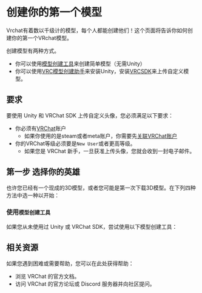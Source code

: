 # 创建你的第一个模型
Vrchat有着数以千级计的模型，每个人都能创建他们！这个页面将告诉你如何创建你的第一个VRchat模型。

创建模型有两种方式。

- 你可以使用[模型创建工具](https://hello.vrchat.com/avatar-systems)来创建简单模型（无需Unity）
- 你可以使用[VRC模型创建助手](https://vcc.docs.vrchat.com/)来安装Unity，安装[VRCSDK](https://creators.vrchat.com/sdk/)来上传自定义模型。

## 要求
要使用 Unity 和 VRChat SDK 上传自定义头像，您必须满足以下要求：
- 你必须有[VRChat](https://vrchat.com/)账户
    - 如果你使用的是steam或者meta账户，你需要先[关联VRChat账户](https://help.vrchat.com/hc/en-us/articles/360062659053-I-want-to-turn-my-platform-account-through-Steam-Meta-Pico-or-Viveport-into-a-VRChat-account)
- 你的VRChat等级必须要是`New User`或者更高等级。
    - 如果您是 VRChat 新手，一旦获准上传头像，您就会收到一封电子邮件。
## 第一步 选择你的英雄
也许您已经有一个现成的3D模型，或者您可能是第一次下载3D模型。在下列四种方法中选一种以开始：

### 使用`模型创建工具`
如果您从未使用过 Unity 或 VRChat SDK，尝试使用以下模型创建工具：

## 相关资源
如果您遇到困难或需要帮助，您可以在此处获得帮助：
- 浏览 VRChat 的官方文档。
- 访问 VRChat 的官方论坛或 Discord 服务器并向社区提问。